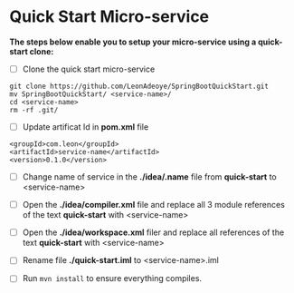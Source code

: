# Quick Start Micro-service

**The steps below enable you to setup your micro-service using a quick-start clone:**

- [ ] Clone the quick start micro-service
```
git clone https://github.com/LeonAdeoye/SpringBootQuickStart.git
mv SpringBootQuickStart/ <service-name>/
cd <service-name>
rm -rf .git/
```

- [ ] Update artificat Id in **pom.xml** file
```
<groupId>com.leon</groupId>
<artifactId>service-name</artifactId>
<version>0.1.0</version>
```

- [ ] Change name of service in the **./idea/.name** file from **quick-start** to \<service-name>

- [ ] Open the **./idea/compiler.xml** file and replace all 3 module references of the text **quick-start** with \<service-name>

- [ ] Open the **./idea/workspace.xml** filer and replace all references of the text **quick-start** with \<service-name>

- [ ] Rename file **./quick-start.iml** to \<service-name>.iml

- [ ] Run `mvn install` to ensure everything compiles.
